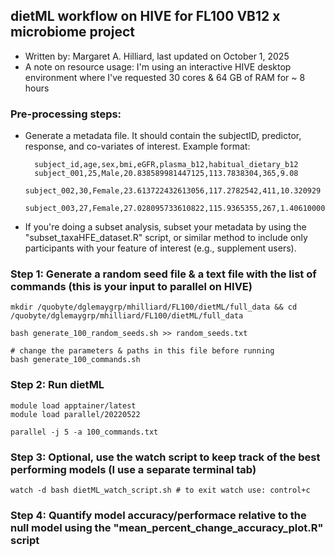 
## dietML workflow on HIVE for FL100 VB12 x microbiome project
- Written by: Margaret A. Hilliard, last updated on October 1, 2025
- A note on resource usage: I'm using an interactive HIVE desktop environment where I've requested 30 cores & 64 GB of RAM for ~ 8 hours 

### Pre-processing steps:

- Generate a metadata file. It should contain the subjectID, predictor, response, and co-variates of interest. Example format: 

        subject_id,age,sex,bmi,eGFR,plasma_b12,habitual_dietary_b12
        subject_001,25,Male,20.838589981447125,113.7838304,365,9.08
        subject_002,30,Female,23.613722432613056,117.2782542,411,10.320929
        subject_003,27,Female,27.028095733610822,115.9365355,267,1.4061000000000001

    
- If you're doing a subset analysis, subset your metadata by using the "subset_taxaHFE_dataset.R" script, or similar method to include only participants with your feature of interest (e.g., supplement users). 

### Step 1: Generate a random seed file & a text file with the list of commands (this is your input to parallel on HIVE)

    mkdir /quobyte/dglemaygrp/mhilliard/FL100/dietML/full_data && cd /quobyte/dglemaygrp/mhilliard/FL100/dietML/full_data
    
    bash generate_100_random_seeds.sh >> random_seeds.txt 
    
    # change the parameters & paths in this file before running 
    bash generate_100_commands.sh

### Step 2: Run dietML

    module load apptainer/latest 
    module load parallel/20220522
    
    parallel -j 5 -a 100_commands.txt

### Step 3: Optional, use the watch script to keep track of the best performing models (I use a separate terminal tab)

    watch -d bash dietML_watch_script.sh # to exit watch use: control+c 

### Step 4: Quantify model accuracy/performace relative to the null model using the "mean_percent_change_accuracy_plot.R" script 
